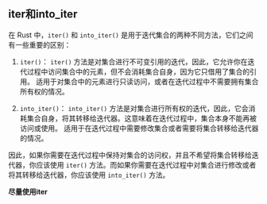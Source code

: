 ## iter和into_iter

在 Rust 中，`iter()` 和 `into_iter()` 是用于迭代集合的两种不同方法，它们之间有一些重要的区别：

1. `iter()`：
        `iter()` 方法是对集合进行不可变引用的迭代，因此，它允许你在迭代过程中访问集合中的元素，但不会消耗集合自身，因为它只借用了集合的引用。
        适用于对集合中的元素进行只读访问，或者在迭代过程中不需要拥有集合所有权的情况。

2. `into_iter()`：
        `into_iter()` 方法是对集合进行所有权的迭代，因此，它会消耗集合自身，将其转移给迭代器。这意味着在迭代过程中，集合本身不能再被访问或使用。
        适用于在迭代过程中需要修改集合或者需要将集合转移给迭代器的情况。

因此，如果你需要在迭代过程中保持对集合的访问权，并且不希望将集合转移给迭代器，你应该使用 `iter()` 方法。而如果你需要在迭代过程中对集合进行修改或者将其转移给迭代器，你应该使用 `into_iter()` 方法。

__尽量使用iter__

